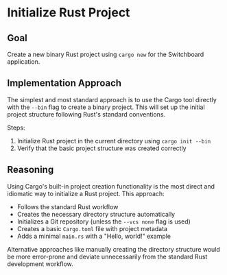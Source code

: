 # Initialize Rust Project

## Goal
Create a new binary Rust project using `cargo new` for the Switchboard application.

## Implementation Approach
The simplest and most standard approach is to use the Cargo tool directly with the `--bin` flag to create a binary project. This will set up the initial project structure following Rust's standard conventions.

Steps:
1. Initialize Rust project in the current directory using `cargo init --bin`
2. Verify that the basic project structure was created correctly

## Reasoning
Using Cargo's built-in project creation functionality is the most direct and idiomatic way to initialize a Rust project. This approach:

- Follows the standard Rust workflow
- Creates the necessary directory structure automatically
- Initializes a Git repository (unless the `--vcs none` flag is used)
- Creates a basic `Cargo.toml` file with project metadata
- Adds a minimal `main.rs` with a "Hello, world!" example

Alternative approaches like manually creating the directory structure would be more error-prone and deviate unnecessarily from the standard Rust development workflow.